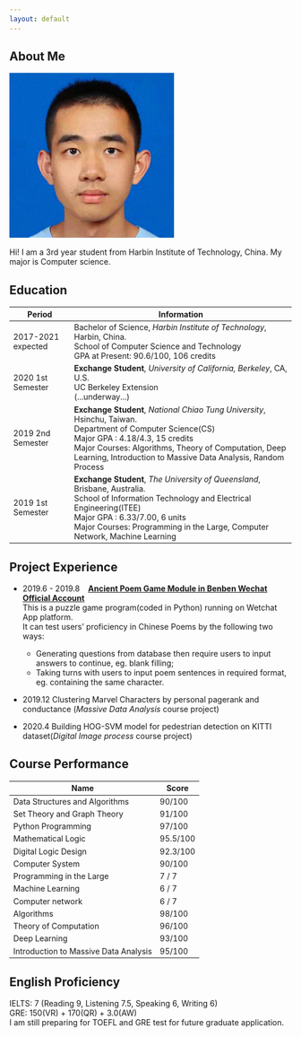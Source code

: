 ```yaml
---
layout: default
---
```

## About Me

<img class="profile-picture" src="yiming.jpg">

Hi! I am a 3rd year student from Harbin Institute of Technology, China. My major is Computer science. 

## Education

|Period|Information|
| ---- | ---- |
|2017-2021 expected| Bachelor of Science, *Harbin Institute of Technology*, Harbin, China.<br>School of Computer Science and Technology<br>GPA at Present: 90.6/100, 106 credits|
|2020 1st Semester| **Exchange Student**, *University of California, Berkeley*, CA, U.S.<br>UC Berkeley Extension<br>(...underway...)|
|2019 2nd Semester| **Exchange Student**, *National Chiao Tung University*, Hsinchu, Taiwan.<br>Department of Computer Science(CS)<br>Major GPA : 4.18/4.3, 15 credits<br>Major Courses: Algorithms, Theory of Computation, Deep Learning, Introduction to Massive Data Analysis, Random Process|
|2019 1st Semester| **Exchange Student**, *The University of Queensland*, Brisbane, Australia.<br>School of Information Technology and Electrical Engineering(ITEE)<br>Major GPA : 6.33/7.00, 6 units<br>Major Courses: Programming in the Large, Computer Network, Machine Learning|

## Project Experience

* 2019.6 - 2019.8 &ensp; [**Ancient Poem Game Module in Benben Wechat Official Account**](https://mp.weixin.qq.com/s/2Zm4-xkUq_A3d0qjn1FN_Q)  
This is a puzzle game program(coded in Python) running on Wetchat App platform.   
It can test users’ proficiency in Chinese Poems by the following two ways:
  - Generating questions from database then require users to input answers to continue, eg. blank filling;
  - Taking turns with users to input poem sentences in required format, eg. containing the same character.

* 2019.12  Clustering Marvel Characters by personal pagerank and conductance (*Massive Data Analysis* course project)
* 2020.4 Building HOG-SVM model for pedestrian detection on KITTI dataset(*Digital Image process* course project)
  

## Course Performance

|Name|Score|
| ---- | ---- |
|Data Structures and Algorithms|90/100|
|Set Theory and Graph Theory|91/100| 
|Python Programming|97/100|  
|Mathematical Logic|95.5/100|  
|Digital Logic Design|92.3/100|  
|Computer System|90/100| 
|Programming in the Large|7 / 7|  
|Machine Learning|6 / 7|  
|Computer network|6 / 7|  
|Algorithms|98/100|
|Theory of Computation|96/100|
|Deep Learning|93/100|
|Introduction to Massive Data Analysis|95/100|


## English Proficiency

IELTS: 7 (Reading 9, Listening 7.5, Speaking 6, Writing 6)  
GRE: 150(VR) + 170(QR) + 3.0(AW)  
I am still preparing for TOEFL and GRE test for future graduate application.


